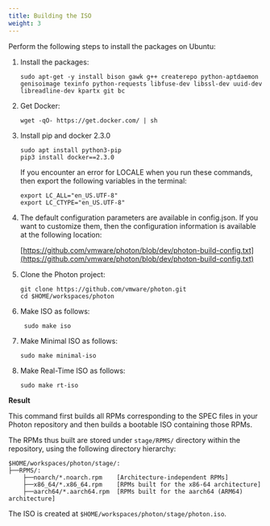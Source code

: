 ```yaml
---
title: Building the ISO
weight: 3
---
```


Perform the following steps to install the packages on Ubuntu: 

1. Install the packages: 

    ```
    sudo apt-get -y install bison gawk g++ createrepo python-aptdaemon genisoimage texinfo python-requests libfuse-dev libssl-dev uuid-dev libreadline-dev kpartx git bc
    ```

2. Get Docker:

    ```
    wget -qO- https://get.docker.com/ | sh
    ```

3. Install pip and docker 2.3.0 
   
    ```
    sudo apt install python3-pip
    pip3 install docker==2.3.0
    ```
    
    If you encounter an error for LOCALE when you run these commands, then export the following variables in the terminal:
    
    ```
    export LC_ALL="en_US.UTF-8"
    export LC_CTYPE="en_US.UTF-8"
    ```
4. The default configuration parameters are available in config.json. If you want to customize them, then the configuration information is available at the following location:

    [https://github.com/vmware/photon/blob/dev/photon-build-config.txt](https://github.com/vmware/photon/blob/dev/photon-build-config.txt)

5. Clone the Photon project:
   
    `git clone https://github.com/vmware/photon.git`  
    `cd $HOME/workspaces/photon`
    

6. Make ISO as follows:
    
   ` sudo make iso`


5. Make Minimal ISO as follows:
    
    
    `sudo make minimal-iso`
    

6. Make Real-Time ISO as follows:

    `sudo make rt-iso `
    
    
**Result**

This command first builds all RPMs corresponding to the SPEC files in your Photon repository and then builds a bootable ISO containing those RPMs.


The RPMs thus built are stored under `stage/RPMS/` directory within the repository, using the following directory hierarchy:

```
$HOME/workspaces/photon/stage/:
├──RPMS/:
    ├──noarch/*.noarch.rpm    [Architecture-independent RPMs]
    ├──x86_64/*.x86_64.rpm    [RPMs built for the x86-64 architecture]
    ├──aarch64/*.aarch64.rpm  [RPMs built for the aarch64 (ARM64) architecture]
```

The ISO is created at `$HOME/workspaces/photon/stage/photon.iso`.
